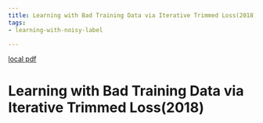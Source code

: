 ```yaml
---
title: Learning with Bad Training Data via Iterative Trimmed Loss(2018)
tags:
- learning-with-noisy-label

---
```


[local pdf](../../../pdfs/2018-Learning%20with%20Bad%20Training%20Data%20via%20Iterative%20Trimmed%20Loss.pdf)

# Learning with Bad Training Data via Iterative Trimmed Loss(2018)
